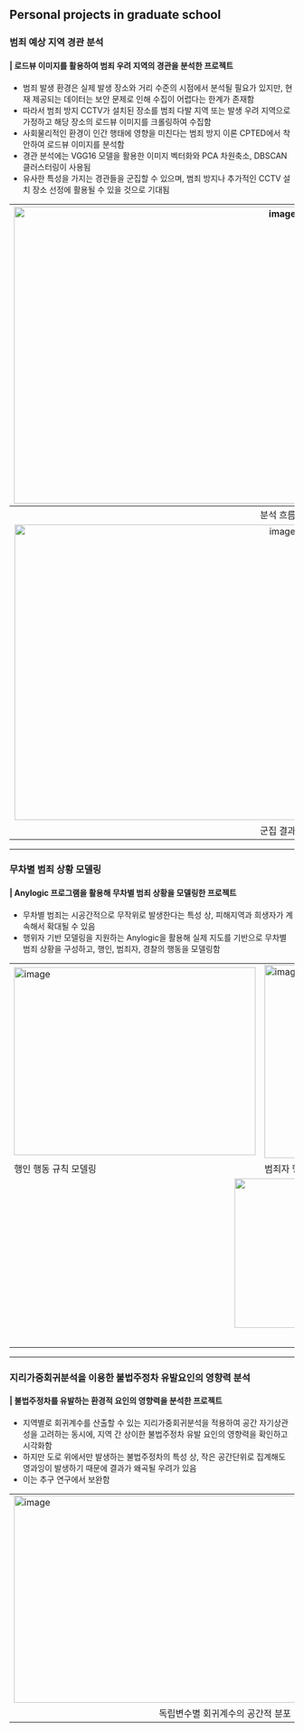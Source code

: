 ## Personal projects in graduate school

### 범죄 예상 지역 경관 분석
#### | 로드뷰 이미지를 활용하여 범죄 우려 지역의 경관을 분석한 프로젝트

- 범죄 발생 환경은 실제 발생 장소와 거리 수준의 시점에서 분석될 필요가 있지만, 현재 제공되는 데이터는 보안 문제로 인해 수집이 어렵다는 한계가 존재함
- 따라서 범죄 방지 CCTV가 설치된 장소를 범죄 다발 지역 또는 발생 우려 지역으로 가정하고 해당 장소의 로드뷰 이미지를 크롤링하여 수집함
- 사회물리적인 환경이 인간 행태에 영향을 미친다는 범죄 방지 이론 CPTED에서 착안하여 로드뷰 이미지를 분석함
- 경관 분석에는 VGG16 모델을 활용한 이미지 벡터화와 PCA 차원축소, DBSCAN 클러스터링이 사용됨
- 유사한 특성을 가지는 경관들을 군집할 수 있으며, 범죄 방지나 추가적인 CCTV 설치 장소 선정에 활용될 수 있을 것으로 기대됨

|<img width="933" height="524" alt="image" src="https://github.com/user-attachments/assets/45e8ca23-75d4-4af0-8c48-39b1116e214e" />|
|:--:|
|분석 흐름|
|<img width="932" height="522" alt="image" src="https://github.com/user-attachments/assets/9b8703c0-2dbd-4fd1-824f-d22cd7e9aefe" />|
|군집 결과|

---

### 무차별 범죄 상황 모델링
#### | Anylogic 프로그램을 활용해 무차별 범죄 상황을 모델링한 프로젝트

- 무차별 범죄는 시공간적으로 무작위로 발생한다는 특성 상, 피해지역과 희생자가 계속해서 확대될 수 있음
- 행위자 기반 모델링을 지원하는 Anylogic을 활용해 실제 지도를 기반으로 무차별 범죄 상황을 구성하고, 행인, 범죄자, 경찰의 행동을 모델링함

<table align="center">
  <tr>
    <td><img width="427" height="332" alt="image" src="https://github.com/user-attachments/assets/4eda0406-1209-481f-9e27-ad392dc28d2b" /></td>
    <td><img width="351" height="341" alt="image" src="https://github.com/user-attachments/assets/68476283-4377-429a-aa57-ac8d23ed587e" /></td>
    <td><img width="353" height="340" alt="image" src="https://github.com/user-attachments/assets/018f70cc-87ae-4c56-a9b9-22a01070788f" />
  </tr>
  <tr>
    <td>행인 행동 규칙 모델링</td>
    <td>범죄자 행동 규칙 모델링</td>
    <td>경찰 행동 규칙 모델링</td>
  <tr>
  <tr>
    <td colspan="3" align="center"><img width="383" height="264" alt="image" src="https://github.com/user-attachments/assets/579a8588-92d4-4a74-89b1-43075501accc" /></td>
  </tr>
  <tr><td colspan="3" align="center">모델링 실행 화면</td></tr>
</table>

---

### 지리가중회귀분석을 이용한 불법주정차 유발요인의 영향력 분석
#### | 불법주정차를 유발하는 환경적 요인의 영향력을 분석한 프로젝트

- 지역별로 회귀계수를 산출할 수 있는 지리가중회귀분석을 적용하여 공간 자기상관성을 고려하는 동시에, 지역 간 상이한 불법주정차 유발 요인의 영향력을 확인하고 시각화함
- 하지만 도로 위에서만 발생하는 불법주정차의 특성 상, 작은 공간단위로 집계해도 영과잉이 발생하기 때문에 결과가 왜곡될 우려가 있음
- 이는 추구 연구에서 보완함

<table align="center">
  <tr>
    <td><img width="746" height="366" alt="image" src="https://github.com/user-attachments/assets/5606e62b-d3e4-4f3e-a259-f6ec71d9718b" /></td>
  </tr>
  <tr>
    <td align="center">독립변수별 회귀계수의 공간적 분포</td>
  </tr>
</table>

